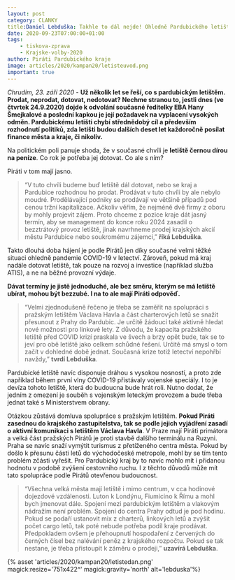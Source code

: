 ```yaml
---
layout: post
category: CLANKY
title:Daniel Lebduška: Takhle to dál nejde! Ohledně Pardubického letiště je potřeba dát jasné řešení a termín, ne stále přešlapovat na místě
date: 2020-09-23T07:00:00+01:00
tags:
    - tiskova-zprava
    - Krajske-volby-2020
author: Piráti Pardubického kraje
image: articles/2020/kampan20/letisteuvod.png
important: true
---
```




*Chrudim, 23. září 2020* - **Už několik let se řeší, co s pardubickým letištěm. Prodat, neprodat, dotovat, nedotovat? Nechme stranou to, jestli dnes (ve čtvrtek 24.9.2020) dojde k odvolání současné ředitelky EBA Hany Šmejkalové a poslední kapkou je její požadavek na vyplacení vysokých odměn. Pardubickému letišti chybí střednědobý cíl a především rozhodnutí politiků, zda letišti budou dalších deset let každoročně posílat finance města a kraje, či nikoliv.**


Na politickém poli panuje shoda, že v současné chvíli je **letiště černou dírou na peníze**. Co rok je potřeba jej dotovat. Co ale s ním?


Piráti v tom mají jasno. 
>“V tuto chvíli budeme buď letiště dál dotovat, nebo se kraj a Pardubice rozhodnou ho prodat. Prodávat v tuto chvíli by ale nebylo moudré. Prodělávající podniky se prodávají ve většině případů pod cenou tržní kapitalizace. Ačkoliv věřím, že nejméně dvě firmy z oboru by mohly projevit zájem. Proto chceme z pozice kraje dát jasný termín, aby se management do konce roku 2024 zasadil o bezztrátový provoz letiště, jinak navrhneme prodej krajských akcií městu Pardubice nebo soukromému zájemci,” **říká Lebduška**. 

Takto dlouhá doba hájení je podle Pirátů jen díky současné velmi těžké situaci ohledně pandemie COVID-19 v letectví. Zároveň, pokud má kraj nadále dotovat letiště, tak pouze na rozvoj a investice (například služba ATIS), a ne na běžné provozní výdaje.


**Dávat termíny je jistě jednoduché, ale bez směru, kterým se má letiště ubírat, mohou být bezzubé. I na to ale mají Piráti odpověď.**


>“Velmi zjednodušeně řečeno je třeba se zaměřit na spolupráci s pražským letištěm Václava Havla a část charterových letů se snažit přesunout z Prahy do Pardubic. Je určitě žádoucí také aktivně hledat nové možnosti pro linkové lety. Z důvodu, že kapacita pražského letiště před COVID krizí praskala ve švech a brzy opět bude, tak se to jeví pro obě letiště jako celkem schůdné řešení. Určitě má smysl o tom začít v dohledné době jednat. Současná krize totiž letectví nepohřbí navždy,” **tvrdí Lebduška**. 

Pardubické letiště navíc disponuje dráhou s vysokou nosností, a proto zde například během první vlny COVID-19 přistávaly vojenské speciály. I to je devíza tohoto letiště, která do budoucna bude hrát roli. Nutno dodat, že jedním z omezení je souběh s vojenským leteckým provozem a bude třeba jednat také s Ministerstvem obrany.


Otázkou zůstává domluva spolupráce s pražským letištěm. **Pokud Piráti zasednou do krajského zastupitelstva, tak se podle jejich vyjádření zasadí o aktivní komunikaci s letištěm Václava Havla**. V Praze mají Piráti primátora a velká část pražských Pirátů je proti stavbě dalšího terminálu na Ruzyni. Praha se navíc snaží vymýtit turismus z přetíženého centra města. Pokud by došlo k přesunu části letů do východočeské metropole, mohl by se tím tento problém zčásti vyřešit. Pro Pardubický kraj by to navíc mohlo mít i přidanou hodnotu v podobě zvýšení cestovního ruchu. I z těchto důvodů může mít tato spolupráce podle Pirátů otevřenou budoucnost.


>“Všechna velká města mají letiště i mimo centrum, v cca hodinové dojezdové vzdálenosti. Luton k Londýnu, Fiumicino k Římu a mohl bych jmenovat dále. Spojení mezi pardubickým letištěm a vlakovým nádražím není problém. Spojení do centra Prahy odtud je pod hodinu. Pokud se podaří ustanovit mix z charterů, linkových letů a zvýšit počet cargo letů, tak poté nebude potřeba podíl kraje prodávat. Předpokladem ovšem je přehoupnutí hospodaření z červených do černých čísel bez nalévání peněz z krajského rozpočtu. Pokud se tak nestane, je třeba přistoupit k záměru o prodeji,” **uzavírá Lebduška**.

{% asset 'articles/2020/kampan20/letistedan.png' magick:resize='751x422^' magick:gravity='north' alt='lebduska'%}
